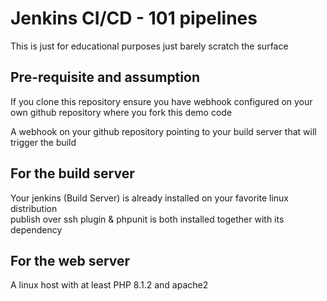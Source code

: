 # Jenkins CI/CD - 101 pipelines

This is just for educational purposes just barely scratch the surface

## Pre-requisite and assumption
If you clone this repository ensure you have webhook configured on your own github repository where you fork this demo code 

A webhook on your github repository pointing to your build server that will trigger the build 

## For the build server

Your jenkins (Build Server) is already installed on your favorite linux distribution\
publish over ssh plugin & phpunit is both installed together with its dependency

## For the web server

A linux host with at least PHP 8.1.2 and apache2

